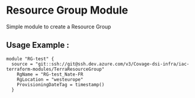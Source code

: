 # Resource Group Module
Simple module to create a Resource Group

## Usage Example :

```hcl
module "RG-test" {
  source = "git::ssh://git@ssh.dev.azure.com/v3/Covage-dsi-infra/iac-terraform-modules/TerraResourceGroup"
    RgName = "RG-test_Nate-FR
    RgLocation = "westeurope"
    ProvisioningDateTag = timestamp()
  }
```
